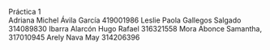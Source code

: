 Práctica 1  
Adriana Michel Ávila García 419001986
Leslie Paola Gallegos Salgado 314089830
Ibarra Alarcón Hugo Rafael 316321558
Mora Abonce Samantha, 317010945
Arely Nava May 314206396
